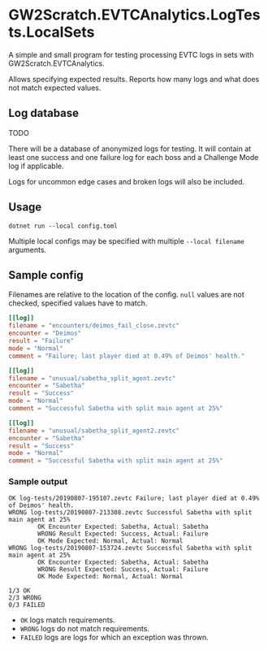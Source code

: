 # GW2Scratch.EVTCAnalytics.LogTests.LocalSets

A simple and small program for testing processing EVTC logs in sets with GW2Scratch.EVTCAnalytics.

Allows specifying expected results. Reports how many logs and what does not match expected values.

## Log database
TODO

There will be a database of anonymized logs for testing. It will contain at least one
success and one failure log for each boss and a Challenge Mode log if applicable.

Logs for uncommon edge cases and broken logs will also be included.

## Usage
```
dotnet run --local config.toml
```
Multiple local configs may be specified with multiple `--local filename` arguments.

## Sample config
Filenames are relative to the location of the config.
`null` values are not checked, specified values have to match.

```toml
[[log]]
filename = "encounters/deimos_fail_close.zevtc"
encounter = "Deimos"
result = "Failure"
mode = "Normal"
comment = "Failure; last player died at 0.49% of Deimos' health."

[[log]]
filename = "unusual/sabetha_split_agent.zevtc"
encounter = "Sabetha"
result = "Success"
mode = "Normal"
comment = "Successful Sabetha with split main agent at 25%"

[[log]]
filename = "unusual/sabetha_split_agent2.zevtc"
encounter = "Sabetha"
result = "Success"
mode = "Normal"
comment = "Successful Sabetha with split main agent at 25%"
```

### Sample output
```
OK log-tests/20190807-195107.zevtc Failure; last player died at 0.49% of Deimos' health.
WRONG log-tests/20190807-213308.zevtc Successful Sabetha with split main agent at 25%
        OK Encounter Expected: Sabetha, Actual: Sabetha
        WRONG Result Expected: Success, Actual: Failure
        OK Mode Expected: Normal, Actual: Normal
WRONG log-tests/20190807-153724.zevtc Successful Sabetha with split main agent at 25%
        OK Encounter Expected: Sabetha, Actual: Sabetha
        WRONG Result Expected: Success, Actual: Failure
        OK Mode Expected: Normal, Actual: Normal

1/3 OK
2/3 WRONG
0/3 FAILED
```

- `OK` logs match requirements.
- `WRONG` logs do not match requirements.
- `FAILED` logs are logs for which an exception was thrown.
